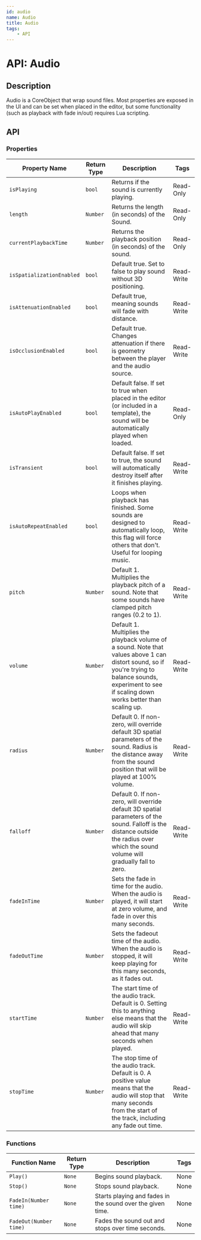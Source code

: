 ```yaml
---
id: audio
name: Audio
title: Audio
tags:
    - API
---
```


# API: Audio

## Description

Audio is a CoreObject that wrap sound files. Most properties are exposed in the UI and can be set when placed in the editor, but some functionality (such as playback with fade in/out) requires Lua scripting.

## API

### Properties

| Property Name | Return Type | Description | Tags |
| -------- | ----------- | ----------- | ---- |
| `isPlaying` | `bool` | Returns if the sound is currently playing. | Read-Only |
| `length` | `Number` | Returns the length (in seconds) of the Sound. | Read-Only |
| `currentPlaybackTime` | `Number` | Returns the playback position (in seconds) of the sound. | Read-Only |
| `isSpatializationEnabled` | `bool` | Default true. Set to false to play sound without 3D positioning. | Read-Write |
| `isAttenuationEnabled` | `bool` | Default true, meaning sounds will fade with distance. | Read-Write |
| `isOcclusionEnabled` | `bool` | Default true. Changes attenuation if there is geometry between the player and the audio source. | Read-Write |
| `isAutoPlayEnabled` | `bool` | Default false. If set to true when placed in the editor (or included in a template), the sound will be automatically played when loaded. | Read-Only |
| `isTransient` | `bool` | Default false. If set to true, the sound will automatically destroy itself after it finishes playing. | Read-Write |
| `isAutoRepeatEnabled` | `bool` | Loops when playback has finished. Some sounds are designed to automatically loop, this flag will force others that don't. Useful for looping music. | Read-Write |
| `pitch` | `Number` | Default 1. Multiplies the playback pitch of a sound. Note that some sounds have clamped pitch ranges (0.2 to 1). | Read-Write |
| `volume` | `Number` | Default 1. Multiplies the playback volume of a sound. Note that values above 1 can distort sound, so if you're trying to balance sounds, experiment to see if scaling down works better than scaling up. | Read-Write |
| `radius` | `Number` | Default 0. If non-zero, will override default 3D spatial parameters of the sound. Radius is the distance away from the sound position that will be played at 100% volume. | Read-Write |
| `falloff` | `Number` | Default 0. If non-zero, will override default 3D spatial parameters of the sound. Falloff is the distance outside the radius over which the sound volume will gradually fall to zero. | Read-Write |
| `fadeInTime` | `Number` | Sets the fade in time for the audio. When the audio is played, it will start at zero volume, and fade in over this many seconds. | Read-Write |
| `fadeOutTime` | `Number` | Sets the fadeout time of the audio. When the audio is stopped, it will keep playing for this many seconds, as it fades out. | Read-Write |
| `startTime` | `Number` | The start time of the audio track. Default is 0. Setting this to anything else means that the audio will skip ahead that many seconds when played. | Read-Write |
| `stopTime` | `Number` | The stop time of the audio track. Default is 0. A positive value means that the audio will stop that many seconds from the start of the track, including any fade out time. | Read-Write |

### Functions

| Function Name | Return Type | Description | Tags |
| -------- | ----------- | ----------- | ---- |
| `Play()` | `None` | Begins sound playback. | None |
| `Stop()` | `None` | Stops sound playback. | None |
| `FadeIn(Number time)` | `None` | Starts playing and fades in the sound over the given time. | None |
| `FadeOut(Number time)` | `None` | Fades the sound out and stops over time seconds. | None |
